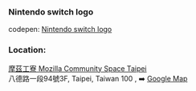 ### Nintendo switch logo



codepen:
[Nintendo switch logo](http://codepen.io/arcobalenoi27/pen/zZVgWR?editors=0100)

### Location:  
[摩茲工寮 Mozilla Community Space Taipei](http://moztw.org/space/)  
八德路一段94號3F, Taipei, Taiwan 100 , ➡️️ [Google Map](https://goo.gl/maps/eAd7X)

